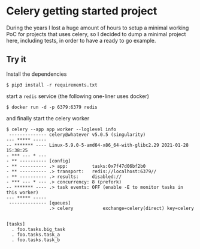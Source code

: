 # Celery getting started project

During the years I lost a huge amount of hours to setup a minimal working PoC
for projects that uses celery, so I decided to dump a minimal project here,
including tests, in order to have a ready to go example.

## Try it

Install the dependencies

```
$ pip3 install -r requirements.txt
```

start a ``redis`` service (the following one-liner uses docker)

```
$ docker run -d -p 6379:6379 redis
```

and finally start the celery worker

```
$ celery --app app worker --loglevel info
 -------------- celery@whatever v5.0.5 (singularity)
--- ***** ----- 
-- ******* ---- Linux-5.9.0-5-amd64-x86_64-with-glibc2.29 2021-01-28 15:38:25
- *** --- * --- 
- ** ---------- [config]
- ** ---------- .> app:         tasks:0x7f47d06bf2b0
- ** ---------- .> transport:   redis://localhost:6379//
- ** ---------- .> results:     disabled://
- *** --- * --- .> concurrency: 8 (prefork)
-- ******* ---- .> task events: OFF (enable -E to monitor tasks in this worker)
--- ***** ----- 
 -------------- [queues]
                .> celery           exchange=celery(direct) key=celery
                

[tasks]
  . foo.tasks.big_task
  . foo.tasks.task_a
  . foo.tasks.task_b
```
